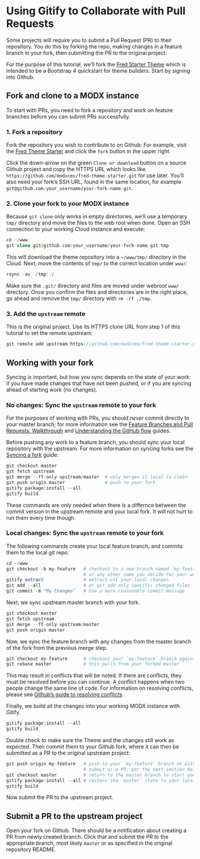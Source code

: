 # Using Gitify to Collaborate with Pull Requests

Some projects will require you to submit a Pull Request (PR) to their repository. You do this by forking the repo, making changes in a feature branch in your fork, then submitting the PR to the original project.

For the purpose of this tutorial, we’ll fork the [Fred Starter Theme](https://github.com/modxcms/fred-theme-starter) which is intended to be a Bootstrap 4 quickstart for theme builders. Start by signing into Github.

## Fork and clone to a MODX instance

To start with PRs, you need to fork a repository and work on feature branches before you can submit PRs successfully.

### 1. Fork a repository

Fork the repository you wish to contribute to on Github: For example, visit the [Fred Theme Starter](https://github.com/modxcms/fred-theme-starter) and click the `fork` button in the upper right.

Click the down-arrow on the green `Clone or download` button on a source Github project and copy the HTTPS URL which looks like `https://github.com/modxcms/fred-theme-starter.git` for use later. You’ll also need your fork’s SSH URL, found in the same location, for example `git@github.com:your_username/your-fork-name.git`.

### 2. Clone your fork to your MODX instance

Because `git clone` only works in empty directories, we’ll use a temporary `tmp/` directory and move the files to the web root when done. Open an SSH connection to your working Cloud instance and execute:

``` php
cd ~/www
git clone git@github.com:your_username/your-fork-name.git tmp
```

This will download the theme repository into a `~/www/tmp/` directory in the Cloud. Next, move the contents of `tmp/` to the correct location under `www/`:

``` php
rsync -av ./tmp ./
```

Make sure the `.git/` directory and files are moved under webroot `www/` directory. Once you confirm the files and directories are in the right place, go ahead and remove the `tmp/` directory with `rm -rf ./tmp`.

### 3. Add the `upstream` remote

This is the original project. Use its HTTPS clone URL from step 1 of this tutorial to set the remote upstream:

``` php
git remote add upstream https://github.com/modxcms/fred-theme-starter.git
```

## Working with your fork

Syncing is important, but how you sync depends on the state of your work: if you have made changes that have not been pushed, or if you are syncing ahead of starting work (no changes).

### No changes: Sync the `upstream` remote to your fork

For the purposes of working with PRs, you should _never_ commit directly to your master branch; for more information see the [Feature Branches and Pull Requests: Walkthrough](https://gist.github.com/vlandham/3b2b79c40bc7353ae95a)  and [Understanding the GitHub flow](https://guides.github.com/introduction/flow/) guides.

Before pushing any work to a feature branch, you should sync your local repository with the upstream. For more information on syncing forks see the [Syncing a fork](https://help.github.com/articles/syncing-a-fork/) guide:

``` php
git checkout master
git fetch upstream
git merge --ff-only upstream/master  # only merges if local is clean
git push origin master               # push to your fork
gitify package:install --all
gitify build
```

These commands are only needed when there is a differnce between the commit version in the upstream remote and your local fork. It will not hurt to run them every time though.

### Local changes: Sync the `upstream` remote to your fork

The following commands create your local feature branch, and commits them to the local git repo.

``` php
cd ~/www
git checkout -b my-feature   # checkout to a new branch named `my-feature`,
                             # or any other name you decide for your work
gitify extract               # extract all your local changes
git add --all                # or git add only specific changed files
git commit -m "My Changes"   # Use a more reasonable commit message
```

Next, we sync upstream master branch with your fork.

``` php
git checkout master
git fetch upstream
git merge --ff-only upstream/master
git push origin master
```

Now, we sync the feature branch with any changes from the master branch of the fork from the previous merge step.

``` php
git checkout my-feature      # checkout your `my-feature` branch again
git rebase master            # this pulls from your forked master```
```

This may result in conflicts that will be noted. If there are conflicts, they must be resolved before you can continue. A conflict happens when two people change the same line of code. For information on resolving conflicts, please see [Github’s guide to resolving conflicts](https://help.github.com/articles/resolving-a-merge-conflict-using-the-command-line/).

Finally, we build all the changes into your working MODX instance with Gitify.

```  php
gitify package:install --all
gitify build
```

Double check to make sure the Theme and the changes still work as expected. Then commit them to your Github fork, where it can then be submitted as a PR to the original upstream project:

``` php
git push origin my-feature   # push to your `my-feature` branch on Github to
                             # submit as a PR, per the next section below
git checkout master          # return to the master branch to start your next
gitify package:install --all # restore the `master` state to your local MODX
gitify build
```

Now submit the PR to the upstream project.

## Submit a PR to the upstream project

Open your fork on Github. There should be a notification about creating a PR from newly created branch. Click that and submit the PR to the appropriate branch, most likely `master` or as specified in the original repository README.
